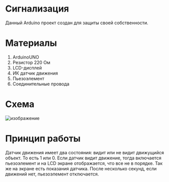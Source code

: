 # Сигнализация
Данный Arduino проект создан для защиты своей собственности.
# Материалы
1. ArduinoUNO
2. Резистор 220 Ом
3. LCD-дисплей
4. ИК датчик движения
5. Пьезоэлемент
6. Соединительные провода
# Схема

![изображение](https://user-images.githubusercontent.com/62353818/170720362-2c0e2ab0-981f-4b47-a577-b68ab6abd645.png)

# Принцип работы
Датчик движения имеет два состояния: видит или не видит движущийся объект.
То есть 1 или 0.
 Если датчик видит движение, тогда включается пьезоэлемент и на LCD экране отображается, что все не в порядке. Так же на экране есть показания датчика.
 После несколько секунд, если движений нет, пьезоэлемент отключается.
